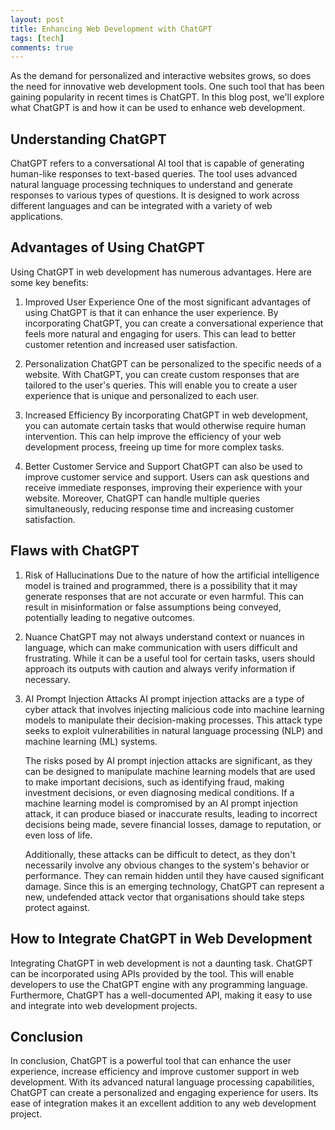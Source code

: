 ```yaml
---
layout: post
title: Enhancing Web Development with ChatGPT
tags: [tech]
comments: true
---
```


As the demand for personalized and interactive websites grows, so does the need for innovative web development tools. One such tool that has been gaining popularity in recent times is ChatGPT. In this blog post, we'll explore what ChatGPT is and how it can be used to enhance web development.

## Understanding ChatGPT

ChatGPT refers to a conversational AI tool that is capable of generating human-like responses to text-based queries. The tool uses advanced natural language processing techniques to understand and generate responses to various types of questions. It is designed to work across different languages and can be integrated with a variety of web applications.

## Advantages of Using ChatGPT

Using ChatGPT in web development has numerous advantages. Here are some key benefits:

1. Improved User Experience
   One of the most significant advantages of using ChatGPT is that it can enhance the user experience. By incorporating ChatGPT, you can create a conversational experience that feels more natural and engaging for users. This can lead to better customer retention and increased user satisfaction.

2. Personalization
   ChatGPT can be personalized to the specific needs of a website. With ChatGPT, you can create custom responses that are tailored to the user's queries. This will enable you to create a user experience that is unique and personalized to each user.

3. Increased Efficiency
   By incorporating ChatGPT in web development, you can automate certain tasks that would otherwise require human intervention. This can help improve the efficiency of your web development process, freeing up time for more complex tasks.

4. Better Customer Service and Support
   ChatGPT can also be used to improve customer service and support. Users can ask questions and receive immediate responses, improving their experience with your website. Moreover, ChatGPT can handle multiple queries simultaneously, reducing response time and increasing customer satisfaction.

## Flaws with ChatGPT

1. Risk of Hallucinations
   Due to the nature of how the artificial intelligence model is trained and programmed, there is a possibility that it may generate responses that are not accurate or even harmful. This can result in misinformation or false assumptions being conveyed, potentially leading to negative outcomes.

2. Nuance
   ChatGPT may not always understand context or nuances in language, which can make communication with users difficult and frustrating. While it can be a useful tool for certain tasks, users should approach its outputs with caution and always verify information if necessary.

3. AI Prompt Injection Attacks
   AI prompt injection attacks are a type of cyber attack that involves injecting malicious code into machine learning models to manipulate their decision-making processes. This attack type seeks to exploit vulnerabilities in natural language processing (NLP) and machine learning (ML) systems.

    The risks posed by AI prompt injection attacks are significant, as they can be designed to manipulate machine learning models that are used to make important decisions, such as identifying fraud, making investment decisions, or even diagnosing medical conditions. If a machine learning model is compromised by an AI prompt injection attack, it can produce biased or inaccurate results, leading to incorrect decisions being made, severe financial losses, damage to reputation, or even loss of life.

    Additionally, these attacks can be difficult to detect, as they don't necessarily involve any obvious changes to the system's behavior or performance. They can remain hidden until they have caused significant damage. Since this is an emerging technology, ChatGPT can represent a new, undefended attack vector that organisations should take steps protect against.

## How to Integrate ChatGPT in Web Development

Integrating ChatGPT in web development is not a daunting task. ChatGPT can be incorporated using APIs provided by the tool. This will enable developers to use the ChatGPT engine with any programming language. Furthermore, ChatGPT has a well-documented API, making it easy to use and integrate into web development projects.

## Conclusion

In conclusion, ChatGPT is a powerful tool that can enhance the user experience, increase efficiency and improve customer support in web development. With its advanced natural language processing capabilities, ChatGPT can create a personalized and engaging experience for users. Its ease of integration makes it an excellent addition to any web development project.
